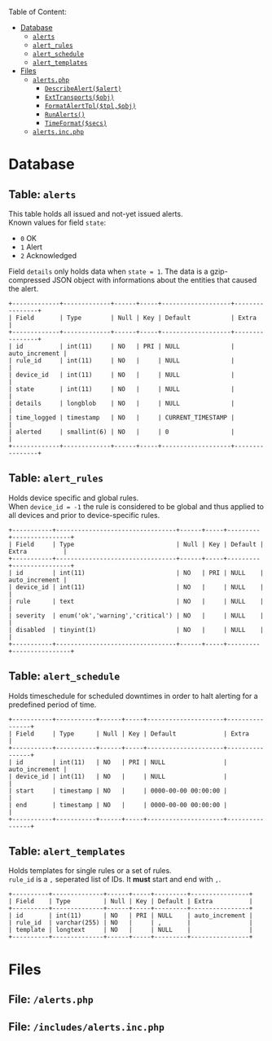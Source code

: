 Table of Content:
- [Database](#db)
  - [`alerts`](#db-alerts)
  - [`alert_rules`](#db-alert_rules)
  - [`alert_schedule`](#db-alert_schedule)
  - [`alert_templates`](#db-alert_templates)
- [Files](#files)
  - [`alerts.php`](#files-alerts.php)
    - [`DescribeAlert($alert)`](#files-alerts.php-1)
    - [`ExtTransports($obj)`](#files-alerts.php-2)
    - [`FormatAlertTpl($tpl,$obj)`](#files-alerts.php-3)
    - [`RunAlerts()`](#files-alerts.php-4)
    - [`TimeFormat($secs)`](#files-alerts.php-5)
  - [`alerts.inc.php`](#files-alerts.inc.php)

# <a name="db">Database</a>

## <a name="db-alerts">Table: `alerts`</a>

This table holds all issued and not-yet issued alerts.  
Known values for field `state`:
- `0` OK
- `1` Alert
- `2` Acknowledged

Field `details` only holds data when `state = 1`. The data is a gzip-compressed JSON object with informations about the entities that caused the alert.

```text
+-------------+-------------+------+-----+-------------------+----------------+
| Field       | Type        | Null | Key | Default           | Extra          |
+-------------+-------------+------+-----+-------------------+----------------+
| id          | int(11)     | NO   | PRI | NULL              | auto_increment |
| rule_id     | int(11)     | NO   |     | NULL              |                |
| device_id   | int(11)     | NO   |     | NULL              |                |
| state       | int(11)     | NO   |     | NULL              |                |
| details     | longblob    | NO   |     | NULL              |                |
| time_logged | timestamp   | NO   |     | CURRENT_TIMESTAMP |                |
| alerted     | smallint(6) | NO   |     | 0                 |                |
+-------------+-------------+------+-----+-------------------+----------------+
```

## <a name="db-alert_rules">Table: `alert_rules`</a>

Holds device specific and global rules.  
When `device_id = -1` the rule is considered to be global and thus applied to all devices and prior to device-specific rules.

```text
+-----------+---------------------------------+------+-----+---------+----------------+
| Field     | Type                            | Null | Key | Default | Extra          |
+-----------+---------------------------------+------+-----+---------+----------------+
| id        | int(11)                         | NO   | PRI | NULL    | auto_increment |
| device_id | int(11)                         | NO   |     | NULL    |                |
| rule      | text                            | NO   |     | NULL    |                |
| severity  | enum('ok','warning','critical') | NO   |     | NULL    |                |
| disabled  | tinyint(1)                      | NO   |     | NULL    |                |
+-----------+---------------------------------+------+-----+---------+----------------+
```

## <a name="db-alert_schedule">Table: `alert_schedule`</a>

Holds timeschedule for scheduled downtimes in order to halt alerting for a predefined period of time.

```text
+-----------+-----------+------+-----+---------------------+----------------+
| Field     | Type      | Null | Key | Default             | Extra          |
+-----------+-----------+------+-----+---------------------+----------------+
| id        | int(11)   | NO   | PRI | NULL                | auto_increment |
| device_id | int(11)   | NO   |     | NULL                |                |
| start     | timestamp | NO   |     | 0000-00-00 00:00:00 |                |
| end       | timestamp | NO   |     | 0000-00-00 00:00:00 |                |
+-----------+-----------+------+-----+---------------------+----------------+
```

## <a name="db-alert_templates">Table: `alert_templates`</a>

Holds templates for single rules or a set of rules.  
`rule_id` is a `,` seperated list of IDs. It __must__ start and end with `,`.

```text
+----------+--------------+------+-----+---------+----------------+
| Field    | Type         | Null | Key | Default | Extra          |
+----------+--------------+------+-----+---------+----------------+
| id       | int(11)      | NO   | PRI | NULL    | auto_increment |
| rule_id  | varchar(255) | NO   |     | ,       |                |
| template | longtext     | NO   |     | NULL    |                |
+----------+--------------+------+-----+---------+----------------+
```

# <a name="files">Files</a>

## <a name="files-alerts.php">File: `/alerts.php`</a>

## <a name="files-alerts.inc.php">File: `/includes/alerts.inc.php`</a>
